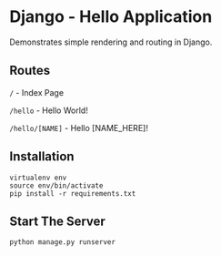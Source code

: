# Django - Hello Application
Demonstrates simple rendering and routing in Django.


## Routes
```/``` - Index Page

```/hello``` - Hello World!

```/hello/[NAME]``` - Hello [NAME_HERE]!

## Installation
```
virtualenv env
source env/bin/activate
pip install -r requirements.txt
```

## Start The Server
```
python manage.py runserver
```
